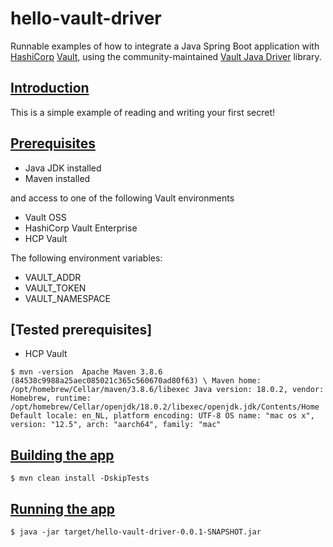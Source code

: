 # hello-vault-driver
Runnable examples of how to integrate a Java Spring Boot application with
[HashiCorp](http://www.hashicorp.com) [Vault](https://www.vaultproject.io/), using the community-maintained
[Vault Java Driver](https://github.com/BetterCloud/vault-java-driver) library.

## [Introduction](./src/)

This is a simple example of reading and writing your first secret!

## [Prerequisites]()
- Java JDK installed
- Maven installed

and access to one of the following Vault environments
- Vault OSS
- HashiCorp Vault Enterprise
- HCP Vault 

The following environment variables:

- VAULT_ADDR 
- VAULT_TOKEN
- VAULT_NAMESPACE

## [Tested prerequisites]
- HCP Vault

`$ mvn -version 
    Apache Maven 3.8.6 (84538c9988a25aec085021c365c560670ad80f63) \
    Maven home: /opt/homebrew/Cellar/maven/3.8.6/libexec
    Java version: 18.0.2, vendor: Homebrew, runtime: /opt/homebrew/Cellar/openjdk/18.0.2/libexec/openjdk.jdk/Contents/Home
    Default locale: en_NL, platform encoding: UTF-8
    OS name: "mac os x", version: "12.5", arch: "aarch64", family: "mac"`
## [Building the app]()
`$ mvn clean install -DskipTests`

## [Running the app]()
`$ java -jar target/hello-vault-driver-0.0.1-SNAPSHOT.jar`
